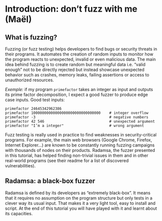 # Introduction: don’t fuzz with me (Maël)
## What is fuzzing? 
Fuzzing (or fuzz testing) helps developers to find bugs or security threats in their programs. It automates the creation of random inputs to monitor how the program reacts to unexpected, invalid or even malicious data. The main idea behind fuzzing is to create random but meaningful data i.e. “valid enough” not to be directly rejected but instead showcase unexpected behavior such as crashes, memory leaks, failing assertions or access to unauthorized resources. 

*Exemple:* if my program `primefactor` takes an integer as input and outputs its prime factor decomposition, I expect a good fuzzer to produce edge case inputs.
Good test inputs:

```console
primefactor 24645342962386
primefactor 10000000000000000000000000000000    # integer overflow
primefactor -3                                  # negative numbers
primefactor 42 546                              # unexpected argument
primefactor "I’m a integer"                     # wrong argument
``` 

Fuzz testing is really used in practice to find weaknesses in security-critical programs. For example, the main web browsers (Google Chrome, Firefox, Internet Explorer…) are known to be constantly running fuzzing campaigns with thousands of nodes on their products. Radamsa, the fuzzer presented in this tutorial, has helped finding non-trivial issues in them and in other real-world programs (see their readme for a list of discovered vulnerabilities).

## Radamsa: a black-box fuzzer
Radamsa is defined by its developers as “extremely black-box”. It means that it requires no assumption on the program structure but only tests in a clever way its usual input. That makes it a very light tool, easy to install and script. At the end of this tutorial you will have played with it and learnt about its capacities.
